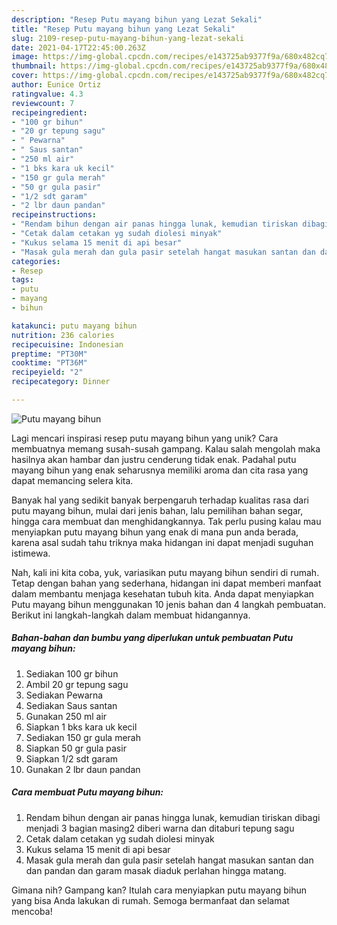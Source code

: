 ```yaml
---
description: "Resep Putu mayang bihun yang Lezat Sekali"
title: "Resep Putu mayang bihun yang Lezat Sekali"
slug: 2109-resep-putu-mayang-bihun-yang-lezat-sekali
date: 2021-04-17T22:45:00.263Z
image: https://img-global.cpcdn.com/recipes/e143725ab9377f9a/680x482cq70/putu-mayang-bihun-foto-resep-utama.jpg
thumbnail: https://img-global.cpcdn.com/recipes/e143725ab9377f9a/680x482cq70/putu-mayang-bihun-foto-resep-utama.jpg
cover: https://img-global.cpcdn.com/recipes/e143725ab9377f9a/680x482cq70/putu-mayang-bihun-foto-resep-utama.jpg
author: Eunice Ortiz
ratingvalue: 4.3
reviewcount: 7
recipeingredient:
- "100 gr bihun"
- "20 gr tepung sagu"
- " Pewarna"
- " Saus santan"
- "250 ml air"
- "1 bks kara uk kecil"
- "150 gr gula merah"
- "50 gr gula pasir"
- "1/2 sdt garam"
- "2 lbr daun pandan"
recipeinstructions:
- "Rendam bihun dengan air panas hingga lunak, kemudian tiriskan dibagi menjadi 3 bagian masing2 diberi warna dan ditaburi tepung sagu"
- "Cetak dalam cetakan yg sudah diolesi minyak"
- "Kukus selama 15 menit di api besar"
- "Masak gula merah dan gula pasir setelah hangat masukan santan dan dan pandan dan garam masak diaduk perlahan hingga matang."
categories:
- Resep
tags:
- putu
- mayang
- bihun

katakunci: putu mayang bihun 
nutrition: 236 calories
recipecuisine: Indonesian
preptime: "PT30M"
cooktime: "PT36M"
recipeyield: "2"
recipecategory: Dinner

---
```



![Putu mayang bihun](https://img-global.cpcdn.com/recipes/e143725ab9377f9a/680x482cq70/putu-mayang-bihun-foto-resep-utama.jpg)

Lagi mencari inspirasi resep putu mayang bihun yang unik? Cara membuatnya memang susah-susah gampang. Kalau salah mengolah maka hasilnya akan hambar dan justru cenderung tidak enak. Padahal putu mayang bihun yang enak seharusnya memiliki aroma dan cita rasa yang dapat memancing selera kita.

Banyak hal yang sedikit banyak berpengaruh terhadap kualitas rasa dari putu mayang bihun, mulai dari jenis bahan, lalu pemilihan bahan segar, hingga cara membuat dan menghidangkannya. Tak perlu pusing kalau mau menyiapkan putu mayang bihun yang enak di mana pun anda berada, karena asal sudah tahu triknya maka hidangan ini dapat menjadi suguhan istimewa.




Nah, kali ini kita coba, yuk, variasikan putu mayang bihun sendiri di rumah. Tetap dengan bahan yang sederhana, hidangan ini dapat memberi manfaat dalam membantu menjaga kesehatan tubuh kita. Anda dapat menyiapkan Putu mayang bihun menggunakan 10 jenis bahan dan 4 langkah pembuatan. Berikut ini langkah-langkah dalam membuat hidangannya.

<!--inarticleads1-->

##### Bahan-bahan dan bumbu yang diperlukan untuk pembuatan Putu mayang bihun:

1. Sediakan 100 gr bihun
1. Ambil 20 gr tepung sagu
1. Sediakan  Pewarna
1. Sediakan  Saus santan
1. Gunakan 250 ml air
1. Siapkan 1 bks kara uk kecil
1. Sediakan 150 gr gula merah
1. Siapkan 50 gr gula pasir
1. Siapkan 1/2 sdt garam
1. Gunakan 2 lbr daun pandan




<!--inarticleads2-->

##### Cara membuat Putu mayang bihun:

1. Rendam bihun dengan air panas hingga lunak, kemudian tiriskan dibagi menjadi 3 bagian masing2 diberi warna dan ditaburi tepung sagu
1. Cetak dalam cetakan yg sudah diolesi minyak
1. Kukus selama 15 menit di api besar
1. Masak gula merah dan gula pasir setelah hangat masukan santan dan dan pandan dan garam masak diaduk perlahan hingga matang.




Gimana nih? Gampang kan? Itulah cara menyiapkan putu mayang bihun yang bisa Anda lakukan di rumah. Semoga bermanfaat dan selamat mencoba!
